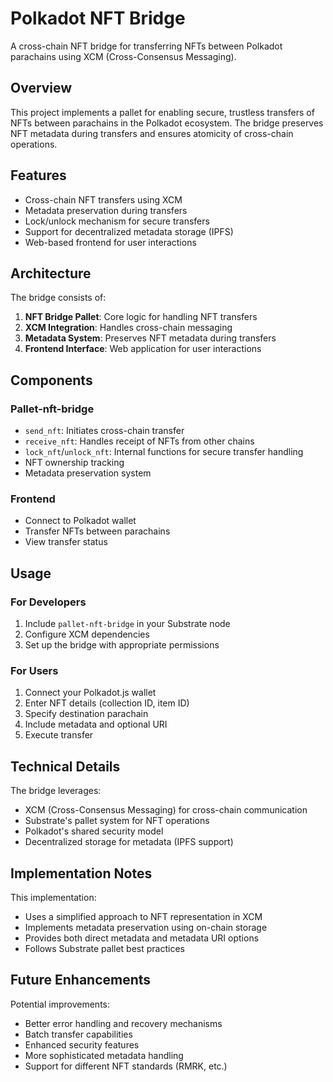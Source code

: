 # Polkadot NFT Bridge

A cross-chain NFT bridge for transferring NFTs between Polkadot parachains using XCM (Cross-Consensus Messaging).

## Overview

This project implements a pallet for enabling secure, trustless transfers of NFTs between parachains in the Polkadot ecosystem. The bridge preserves NFT metadata during transfers and ensures atomicity of cross-chain operations.

## Features

- Cross-chain NFT transfers using XCM
- Metadata preservation during transfers
- Lock/unlock mechanism for secure transfers
- Support for decentralized metadata storage (IPFS)
- Web-based frontend for user interactions

## Architecture

The bridge consists of:

1. **NFT Bridge Pallet**: Core logic for handling NFT transfers
2. **XCM Integration**: Handles cross-chain messaging
3. **Metadata System**: Preserves NFT metadata during transfers
4. **Frontend Interface**: Web application for user interactions

## Components

### Pallet-nft-bridge
- `send_nft`: Initiates cross-chain transfer
- `receive_nft`: Handles receipt of NFTs from other chains
- `lock_nft`/`unlock_nft`: Internal functions for secure transfer handling
- NFT ownership tracking
- Metadata preservation system

### Frontend
- Connect to Polkadot wallet
- Transfer NFTs between parachains
- View transfer status

## Usage

### For Developers
1. Include `pallet-nft-bridge` in your Substrate node
2. Configure XCM dependencies
3. Set up the bridge with appropriate permissions

### For Users
1. Connect your Polkadot.js wallet
2. Enter NFT details (collection ID, item ID)
3. Specify destination parachain
4. Include metadata and optional URI
5. Execute transfer

## Technical Details

The bridge leverages:
- XCM (Cross-Consensus Messaging) for cross-chain communication
- Substrate's pallet system for NFT operations
- Polkadot's shared security model
- Decentralized storage for metadata (IPFS support)

## Implementation Notes

This implementation:
- Uses a simplified approach to NFT representation in XCM
- Implements metadata preservation using on-chain storage
- Provides both direct metadata and metadata URI options
- Follows Substrate pallet best practices

## Future Enhancements

Potential improvements:
- Better error handling and recovery mechanisms
- Batch transfer capabilities
- Enhanced security features
- More sophisticated metadata handling
- Support for different NFT standards (RMRK, etc.)
